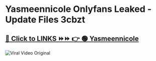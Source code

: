 
 # Yasmeennicole Onlyfans Leaked - Update Files 3cbzt

## <h2><a href="https://clipsfans.com/Yasmeennicole&ref=git">🔗 Click to LINKS ⏩⏩ 👉 🟢 Yasmeennicole </a></h2>

<a href="https://clipsfans.com/Yasmeennicole&ref=git" rel="nofollow" data-target="animated-image.originalLink"><img src="https://i.ibb.co.com/xMMVF88/686577567.gif" alt="Viral Video Original" style="max-width: 100%; display: inline-block;" data-target="animated-image.originalImage"></a>

